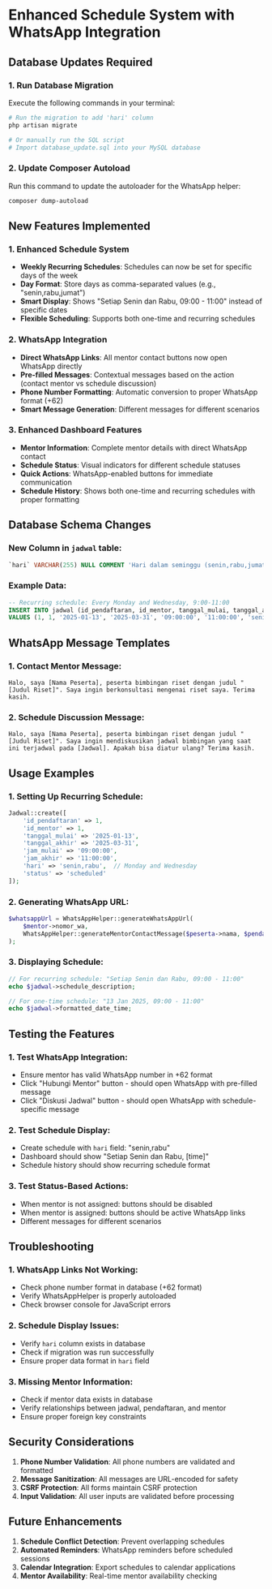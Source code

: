 # Enhanced Schedule System with WhatsApp Integration

## Database Updates Required

### 1. Run Database Migration
Execute the following commands in your terminal:

```bash
# Run the migration to add 'hari' column
php artisan migrate

# Or manually run the SQL script
# Import database_update.sql into your MySQL database
```

### 2. Update Composer Autoload
Run this command to update the autoloader for the WhatsApp helper:

```bash
composer dump-autoload
```

## New Features Implemented

### 1. **Enhanced Schedule System**
- **Weekly Recurring Schedules**: Schedules can now be set for specific days of the week
- **Day Format**: Store days as comma-separated values (e.g., "senin,rabu,jumat")
- **Smart Display**: Shows "Setiap Senin dan Rabu, 09:00 - 11:00" instead of specific dates
- **Flexible Scheduling**: Supports both one-time and recurring schedules

### 2. **WhatsApp Integration**
- **Direct WhatsApp Links**: All mentor contact buttons now open WhatsApp directly
- **Pre-filled Messages**: Contextual messages based on the action (contact mentor vs schedule discussion)
- **Phone Number Formatting**: Automatic conversion to proper WhatsApp format (+62)
- **Smart Message Generation**: Different messages for different scenarios

### 3. **Enhanced Dashboard Features**
- **Mentor Information**: Complete mentor details with direct WhatsApp contact
- **Schedule Status**: Visual indicators for different schedule statuses
- **Quick Actions**: WhatsApp-enabled buttons for immediate communication
- **Schedule History**: Shows both one-time and recurring schedules with proper formatting

## Database Schema Changes

### New Column in `jadwal` table:
```sql
`hari` VARCHAR(255) NULL COMMENT 'Hari dalam seminggu (senin,rabu,jumat)'
```

### Example Data:
```sql
-- Recurring schedule: Every Monday and Wednesday, 9:00-11:00
INSERT INTO jadwal (id_pendaftaran, id_mentor, tanggal_mulai, tanggal_akhir, jam_mulai, jam_akhir, hari, status) 
VALUES (1, 1, '2025-01-13', '2025-03-31', '09:00:00', '11:00:00', 'senin,rabu', 'scheduled');
```

## WhatsApp Message Templates

### 1. **Contact Mentor Message**:
```
Halo, saya [Nama Peserta], peserta bimbingan riset dengan judul "[Judul Riset]". Saya ingin berkonsultasi mengenai riset saya. Terima kasih.
```

### 2. **Schedule Discussion Message**:
```
Halo, saya [Nama Peserta], peserta bimbingan riset dengan judul "[Judul Riset]". Saya ingin mendiskusikan jadwal bimbingan yang saat ini terjadwal pada [Jadwal]. Apakah bisa diatur ulang? Terima kasih.
```

## Usage Examples

### 1. **Setting Up Recurring Schedule**:
```php
Jadwal::create([
    'id_pendaftaran' => 1,
    'id_mentor' => 1,
    'tanggal_mulai' => '2025-01-13',
    'tanggal_akhir' => '2025-03-31',
    'jam_mulai' => '09:00:00',
    'jam_akhir' => '11:00:00',
    'hari' => 'senin,rabu',  // Monday and Wednesday
    'status' => 'scheduled'
]);
```

### 2. **Generating WhatsApp URL**:
```php
$whatsappUrl = WhatsAppHelper::generateWhatsAppUrl(
    $mentor->nomor_wa, 
    WhatsAppHelper::generateMentorContactMessage($peserta->nama, $pendaftaran->judul_riset)
);
```

### 3. **Displaying Schedule**:
```php
// For recurring schedule: "Setiap Senin dan Rabu, 09:00 - 11:00"
echo $jadwal->schedule_description;

// For one-time schedule: "13 Jan 2025, 09:00 - 11:00"
echo $jadwal->formatted_date_time;
```

## Testing the Features

### 1. **Test WhatsApp Integration**:
- Ensure mentor has valid WhatsApp number in +62 format
- Click "Hubungi Mentor" button - should open WhatsApp with pre-filled message
- Click "Diskusi Jadwal" button - should open WhatsApp with schedule-specific message

### 2. **Test Schedule Display**:
- Create schedule with `hari` field: "senin,rabu"
- Dashboard should show "Setiap Senin dan Rabu, [time]"
- Schedule history should show recurring schedule format

### 3. **Test Status-Based Actions**:
- When mentor is not assigned: buttons should be disabled
- When mentor is assigned: buttons should be active WhatsApp links
- Different messages for different scenarios

## Troubleshooting

### 1. **WhatsApp Links Not Working**:
- Check phone number format in database (+62 format)
- Verify WhatsAppHelper is properly autoloaded
- Check browser console for JavaScript errors

### 2. **Schedule Display Issues**:
- Verify `hari` column exists in database
- Check if migration was run successfully
- Ensure proper data format in `hari` field

### 3. **Missing Mentor Information**:
- Check if mentor data exists in database
- Verify relationships between jadwal, pendaftaran, and mentor
- Ensure proper foreign key constraints

## Security Considerations

1. **Phone Number Validation**: All phone numbers are validated and formatted
2. **Message Sanitization**: All messages are URL-encoded for safety
3. **CSRF Protection**: All forms maintain CSRF protection
4. **Input Validation**: All user inputs are validated before processing

## Future Enhancements

1. **Schedule Conflict Detection**: Prevent overlapping schedules
2. **Automated Reminders**: WhatsApp reminders before scheduled sessions
3. **Calendar Integration**: Export schedules to calendar applications
4. **Mentor Availability**: Real-time mentor availability checking